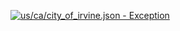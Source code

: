 [![us/ca/city_of_irvine.json - Exception](https://img.shields.io/badge/us/ca/city_of_irvine.json-Exception-red)](https://github.com/openaddresses/openaddresses/tree/master/sources/us/ca/city_of_irvine.json)